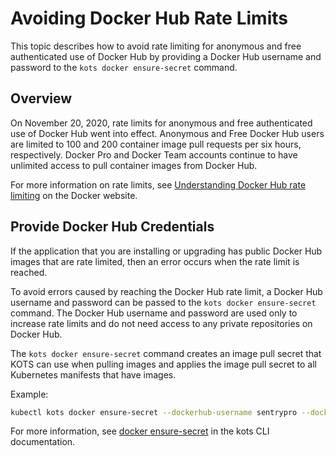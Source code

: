 # Avoiding Docker Hub Rate Limits

This topic describes how to avoid rate limiting for anonymous and free authenticated use of Docker Hub by providing a Docker Hub username and password to the `kots docker ensure-secret` command.

## Overview

On November 20, 2020, rate limits for anonymous and free authenticated use of Docker Hub went into effect.
Anonymous and Free Docker Hub users are limited to 100 and 200 container image pull requests per six hours, respectively.
Docker Pro and Docker Team accounts continue to have unlimited access to pull container images from Docker Hub.

For more information on rate limits, see [Understanding Docker Hub rate limiting](https://www.docker.com/increase-rate-limits) on the Docker website.

## Provide Docker Hub Credentials

If the application that you are installing or upgrading has public Docker Hub images that are rate limited, then an error occurs when the rate limit is reached.

To avoid errors caused by reaching the Docker Hub rate limit, a Docker Hub username and password can be passed to the `kots docker ensure-secret` command. The Docker Hub username and password are used only to increase rate limits and do not need access to any private repositories on Docker Hub.

The `kots docker ensure-secret` command creates an image pull secret that KOTS can use when pulling images and applies the image pull secret to all Kubernetes manifests that have images.

Example:

```bash
kubectl kots docker ensure-secret --dockerhub-username sentrypro --dockerhub-password password --namespace sentry-pro
```

For more information, see [docker ensure-secret](/reference/kots-cli-docker-ensure-secret) in the kots CLI documentation.

